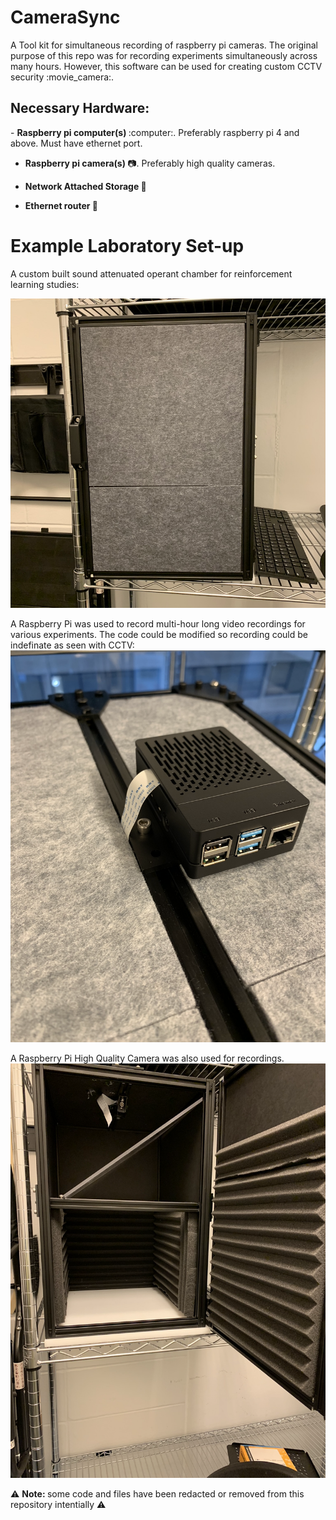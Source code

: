 <h1> <b> CameraSync </b> </h1>
A Tool kit for simultaneous recording of raspberry pi cameras. The original purpose of this repo was for recording experiments simultaneously across many hours. However, this software can be used for creating custom CCTV security :movie_camera:. 

<h2> Necessary Hardware:</h2>
- <b> Raspberry pi computer(s) </b> :computer:. Preferably raspberry pi 4 and above. Must have ethernet port. 

- <b> Raspberry pi camera(s) </b>:camera:. Preferably high quality cameras.
  
- <b> Network Attached Storage :floppy_disk: </b>

- <b> Ethernet router :fax: </b>

<h1> <b> Example Laboratory Set-up </b> </h1>
A custom built sound attenuated operant chamber for reinforcement learning studies:

![alt-text-1](https://github.com/DJESTRIN/CameraSync/blob/NAS/hardware_images/IMG_6448.PNG?raw=true "title 1")

A Raspberry Pi was used to record multi-hour long video recordings for various experiments. The code could be modified so recording could be indefinate as seen with CCTV:
![alt-text-2](https://github.com/DJESTRIN/CameraSync/blob/NAS/hardware_images/IMG_6451.PNG?raw=true "title 2") 

A Raspberry Pi High Quality Camera was also used for recordings. 
![alt-text-3](https://github.com/DJESTRIN/CameraSync/blob/NAS/hardware_images/IMG_6447.PNG?raw=true "title 3") 

⚠️ <b> Note: </b> some code and files have been redacted or removed from this repository intentially ⚠️
